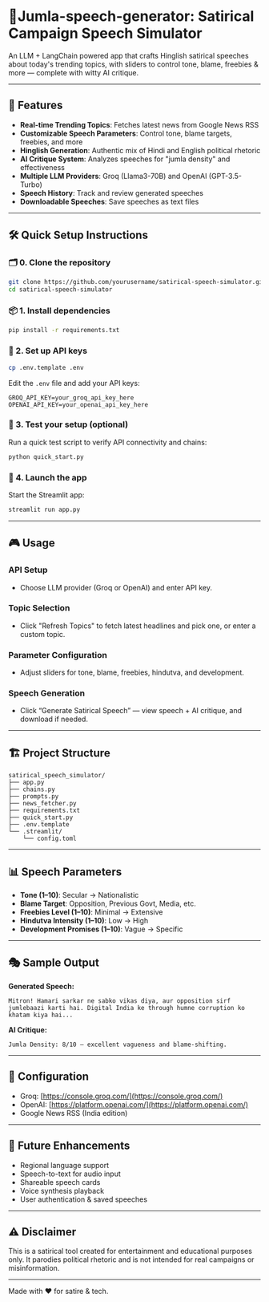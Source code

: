 # 
# 🎯Jumla-speech-generator: Satirical Campaign Speech Simulator

An LLM + LangChain powered app that crafts Hinglish satirical speeches about today's trending topics, with sliders to control tone, blame, freebies & more — complete with witty AI critique.

---

## 🚀 Features

* **Real-time Trending Topics**: Fetches latest news from Google News RSS
* **Customizable Speech Parameters**: Control tone, blame targets, freebies, and more
* **Hinglish Generation**: Authentic mix of Hindi and English political rhetoric
* **AI Critique System**: Analyzes speeches for "jumla density" and effectiveness
* **Multiple LLM Providers**: Groq (Llama3-70B) and OpenAI (GPT-3.5-Turbo)
* **Speech History**: Track and review generated speeches
* **Downloadable Speeches**: Save speeches as text files

---

## 🛠️ Quick Setup Instructions

### 🗂️ 0. Clone the repository

```bash
git clone https://github.com/yourusername/satirical-speech-simulator.git
cd satirical-speech-simulator
```

### 📦 1. Install dependencies

```bash
pip install -r requirements.txt
```

### 🔑 2. Set up API keys

```bash
cp .env.template .env
```

Edit the `.env` file and add your API keys:

```
GROQ_API_KEY=your_groq_api_key_here
OPENAI_API_KEY=your_openai_api_key_here
```

### 🧪 3. Test your setup (optional)

Run a quick test script to verify API connectivity and chains:

```bash
python quick_start.py
```

### 🚀 4. Launch the app

Start the Streamlit app:

```bash
streamlit run app.py
```

---

## 🎮 Usage

### API Setup

* Choose LLM provider (Groq or OpenAI) and enter API key.

### Topic Selection

* Click "Refresh Topics" to fetch latest headlines and pick one, or enter a custom topic.

### Parameter Configuration

* Adjust sliders for tone, blame, freebies, hindutva, and development.

### Speech Generation

* Click “Generate Satirical Speech” — view speech + AI critique, and download if needed.

---

## 🏗️ Project Structure

```
satirical_speech_simulator/
├── app.py
├── chains.py
├── prompts.py
├── news_fetcher.py
├── requirements.txt
├── quick_start.py
├── .env.template
└── .streamlit/
    └── config.toml
```

---

## 📊 Speech Parameters

* **Tone (1–10)**: Secular → Nationalistic
* **Blame Target**: Opposition, Previous Govt, Media, etc.
* **Freebies Level (1–10)**: Minimal → Extensive
* **Hindutva Intensity (1–10)**: Low → High
* **Development Promises (1–10)**: Vague → Specific

---

## 🎭 Sample Output

**Generated Speech:**

```
Mitron! Hamari sarkar ne sabko vikas diya, aur opposition sirf jumlebaazi karti hai. Digital India ke through humne corruption ko khatam kiya hai...
```

**AI Critique:**

```
Jumla Density: 8/10 — excellent vagueness and blame-shifting.
```

---

## 🔧 Configuration

* Groq: [https://console.groq.com/](https://console.groq.com/)
* OpenAI: [https://platform.openai.com/](https://platform.openai.com/)
* Google News RSS (India edition)

---

## 🔮 Future Enhancements

* Regional language support
* Speech-to-text for audio input
* Shareable speech cards
* Voice synthesis playback
* User authentication & saved speeches

---

## ⚠️ Disclaimer

This is a satirical tool created for entertainment and educational purposes only. It parodies political rhetoric and is not intended for real campaigns or misinformation.

---

Made with ❤️ for satire & tech.


